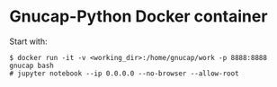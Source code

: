 # Gnucap-Python Docker container

Start with:

    $ docker run -it -v <working_dir>:/home/gnucap/work -p 8888:8888 gnucap bash
    # jupyter notebook --ip 0.0.0.0 --no-browser --allow-root


